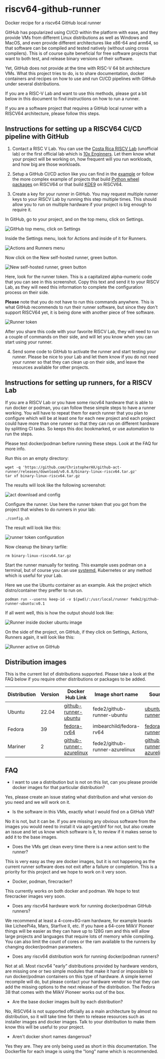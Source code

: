 # riscv64-github-runner
Docker recipe for a riscv64 GitHub local runner

GitHub has popularized using CI/CD within the platform with ease, and they provide VMs from different Linux distributions as well as Windows and MacOS, and even provide different architectures like x86-64 and arm64, so that software can be compiled and tested natively (without using cross compilers). This is of course quite beneficial for free software projects that want to both test, and release binary versions of their software.

Yet, GitHub does not provide at the time with RISC-V 64 bit architecture VMs. What this project tries to do, is to share documentation, docker containers and recipes on how to use and run CI/CD pipelines with GitHub under several distributions.

If you are a RISC-V Lab and want to use this methods, please got a bit below in this document to find instructions on how to run a runner.

If you are a software project that requires a GitHub local runner with a RISCV64 architecture, please follow this steps.

## Instructions for setting up a RISCV64 CI/CD pipeline with GitHub

1. Contact a RISC V Lab. You can use the [Costa Rica RISCV Lab](https://github.com/fede2cr/CR-RISCV-Lab) (unofficial lab) or the first official lab which is [10x Enginners](https://riscv.org/risc-v-lab-partner/). Let them know what your project will be working on, how frequent will you run workloads, and how big are those workloads.

2. Setup a GitHub CI/CD action like you can find in the [example](doc/CI-example.md) or follow the more complex example of projects that build [Python wheel packages](https://github.com/fede2cr/riscv64-python-whl) on RISCV64 or that build [KDE9](https://github.com/fede2cr/riscv64-kde9-compiler) on RISCV64.

3. Create a key for your runner in GitHub. You may request multiple runner keys to your RISCV Lab by running this step multiple times. This should allow you to run on multiple hardware if your project is big enough to require it.

In GitHub, go to your project, and on the top menu, click on Settings.

![GitHub top menu, click on Settings](doc/imgs/github-menu.png)

Inside the Settings menu, look for Actions and inside of it for Runners.

![Actions and Runners menu](doc/imgs/actions-runners-menu.png)

Now click on the New self-hosted runner, green button.

![New self-hosted runner, green button](doc/imgs/new-selfhosted-runner.png)

Here, look for the runner token. This is a capitalized alpha-numeric code that you can see in this screenshot. Copy this text and send it to your RISCV Lab, as they will need this information to complete the configuration process on their side.

**Please** note that you do not have to run this commands anywhere. This is what GitHub recommends to run their runner software, but since they don't support RISCV64 yet, it is being done with another piece of free software.

![Runner token](doc/imgs/runner-token.png)

After you share this code with your favorite RISCV Lab, they will need to run a couple of commands on their side, and will let you know when you can start using your runner.

4. Send some code to GitHub to activate the runner and start testing your runner. Please be nice to your Lab and let them know if you do not need your runner so that they can clean up on their side, and leave the resources available for other projects.

## Instructions for setting up runners, for a RISCV Lab

If you are a RISCV Lab or you have some riscv64 hardware that is able to run docker or podman, you can follow these simple steps to have a runner working. You will have to repeat them for earch runner that you plan to configure which will be at least one for each new project and each project could have more than one runner so that they can run on different hardware by splitting CI tasks. So keeps this doc bookmarked, or use automation to run the steps.

Please test docker/podman before running these steps. Look at the FAQ for more info.

Run this on an empty directory:

```
wget -q 'https://github.com/ChristopherHX/github-act-runner/releases/download/v0.6.8/binary-linux-riscv64.tar.gz'
tar xf binary-linux-riscv64.tar.gz

```

The results will look like the following screenshot:

![act download and config](doc/imgs/act-download-and-config.png)

Configure the runner. Use here the runner token that you got from the project that wishes to do runners in your lab:

```
./config.sh
```
The result will look like this:

![runner token configuration](doc/imgs/runner-token-config.png)

Now cleanup the binary tarfile:
```
rm binary-linux-riscv64.tar.gz
```

Start the runner manually for testing. This example uses podman on a terminal, but of course you can use [systemd](https://docs.docker.com/config/daemon/systemd/), Kubernetes or any method which is useful for your Lab.

Here we use the Ubuntu container as an example. Ask the project which distro/container they preffer to run on.

```
podman run --userns keep-id -v $(pwd)/:/usr/local/runner fede2/github-runner-ubuntu:v0.1
```

If all went well, this is how the output should look like:

![Runner inside docker ubuntu image](doc/imgs/lab-runner-test.png)

On the side of the project, on GitHub, if they click on Settings, Actions, Runners again, it will look like this:

![Runner active on GitHub](doc/imgs/project-runner-active.png)

## Distribution images

This is the current list of distributions supported. Please take a look at the FAQ below if you require other distributions or packages to be added.

|Distribution|Version|Docker Hub Link|Image short name|Source|Status|
|------------|-------|---------------|----------------|------|------|
|Ubuntu|22.04|[github-runner-ubuntu](https://hub.docker.com/r/fede2/github-runner-ubuntu)|fede2/github-runner-ubuntu|[ubuntu-runner/](ubuntu-runner/)|Ready for use|
|Fedora|39|[fedora-rv64](https://hub.docker/com/r/imbearchild/fedora-rv64)|imbearchild/fedora-rv64|[fedora-runner/](fedora-runner)|Testing|
|Mariner|2|[github-runner-azurelinux](https://hub.docker.com/r/fede2/github-runner-azurelinux)|fede2/github-runner-azurelinux|[github-runner-azurelinux/](github-runner-azurelinux/)|Testing|

## FAQ

- I want to use a distribution but is not on this list, can you please provide docker images for that particular distribution?

Yes, please create an issue stating what distribution and what version do you need and we will work on it.

- Is the software in this VMs, exactly what I would find on a GitHub VM?

No it is not, but it can be. If you are missing any obvious software from the images you would need to install it via apt-get/dnf for not, but also create an issue and let us know which software is it, to review if it makes sense to add it to the base images.

- Does the VMs get clean every time there is a new action sent to the runner?

This is very easy as they are docker images, but it is not happening as the current runner software does not exit after a failure or completion. This is a priority for this project and we hope to work on it very soon.

- Docker, podman, firecracker?

This currently works on both docker and podman. We hope to test firecracker images very soon.

- Does any riscv64 hardware work for running docker/podman GitHub runners?

We recommend at least a 4-core+8G-ram hardware, for example boards like LicheePi4a, Mars, Starfive II, etc. If you have a 64-core MilkV Pioneer things will be easier as they can have up to 128G ram and this will allow large projects and languages that require lots of memory while compiling. You can also limit the count of cores or the ram available to the runners by changing docker/podman parameters.

- Does any riscv64 distribution work for running docker/podman runners?

Not at all. Most riscv64 "early" distributions provided by hardware vendors, are missing one or two simple modules that make it hard or impossible to run docker/podman containers on this type of hardware. A simple kernel recompile will do, but please contact your hardware vendor so that they can add the missing options to the next release of the distribution. The Fedora 38 that comes with the MilkV Pioneer works out of the box.

- Are the base docker images built by each distribution?

No, RISCV64 is not supported officially as a main architecture by almost no distribution, so it will take time for them to release resources such as installer images and docker images. Talk to your distribution to make them know this will be useful to your project.

- Aren't docker short names dangerous?

Yes they are. They are only being used as short in this documentation. The Dockerfile for each image is using the "long" name which is recommended.
